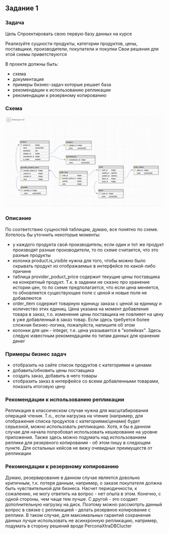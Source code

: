 ## Задание 1
### Задача
Цель
Спроектировать свою первую базу данных на курсе

Реализуйте сущности продукты, категории продуктов, цены, поставщики, производители, покупатели и покупки 
Свои решения для этой схемы приветствуются

В проекте должны быть:
* схема
* документация
* примеры бизнес-задач которые решает база
* рекомендации к использованию репликации
* рекомендации к резервному копированию

### Схема
![Схема данных](../img/db_schema_1.png)

### Описание
По соответствию сущностей таблицам, думаю, все понятно по схеме.
Хотелось бы уточнить некоторые моменты:
- у каждого продукта свой производитель; если один и тот же продукт производят разные производители, то по схеме считается, что это разные продукты
- колонка product.is_visible нужна для того, чтобы можно было скрывать продукт из отображаемых в интерфейсе по какой-либо причине
- таблица provider_poduct_price содержит текущие цены поставщика на конкретный продукт. Т.к. в задании не сказно про хранение истории цен, то по схеме предполагается, что если цена меняется, то обновляется существующее поле с ценой и новые поля не добавляются
- order_item содержит товарную единицу заказа с ценой за единицу и количество этих единиц. Цена указана на момент добавления товара в заказ, т.о. изменение цены поставщика не повлияет на цену в уже добавленный в заказ товар. Если здесь требуется более сложная бизнес-логика, пожалуйста, напишите об этом
- колонки для цен - integer, т.е. цена указывается в "копейках". Здесь  следую известным рекомендациям по типам данных для хранения денег


### Примеры бизнес задач
- отобразить на сайте список продуктов с категориями и ценами
- добавить/обновить цены поставщика
- создать заказ, добавить в него товары
- отобразить заказ в интерфейсе со всеми добавленными товарами, показать итоговую цену

### Рекомендации к использованию репликации
Репликация в классическом случае нужна для масштабирования операций чтения. Т.о., если нагрузка на чтение (например, для отображения списка продуктов с категориями/ценами) будет серьезной, можно использовать репликацию. Хотя, я бы в данном случае для начала попробовал использовать кеширование на уровне приложения. Также здесь можно подумать над использованием реплики для резервного копирования - об этом пишу в следющем пункте. Для остальных кейсов не вижу очевидных преимуществ от репликации

### Рекомендации к резервному копированию
Думаю, резервирование в данном случае является довольно критичным, т.к. потеря данным, например, о заказе покупателя должна быть чувствительной для бизнеса. Насчет периодичности, к сожалению, не могу ответить на вопрос - нет опыта в этом. Конечно, с одной стороны, чем чаще тем лучше. С другой - это создает дополнительную нагрузку на диск. Поэтому можно рассмотрть данный вопрос в связке с репликацией - делать резервное копирование с реплики. В таком случае, для максимальных гарантий сохранения данных лучше использовать не асинхронную репликацию, например, подумать в сторону решений вроде PerconaXtraDBClucter